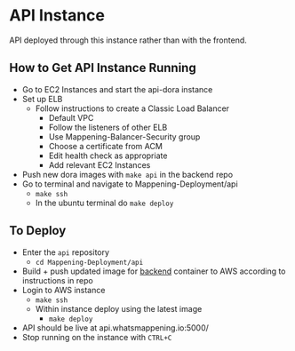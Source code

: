 # API Instance
API deployed through this instance rather than with the frontend.

## How to Get API Instance Running
- Go to EC2 Instances and start the api-dora instance
- Set up ELB
  - Follow instructions to create a Classic Load Balancer
    - Default VPC
    - Follow the listeners of other ELB
    - Use Mappening-Balancer-Security group
    - Choose a certificate from ACM
    - Edit health check as appropriate
    - Add relevant EC2 Instances
- Push new dora images with `make api` in the backend repo
- Go to terminal and navigate to Mappening-Deployment/api
  - `make ssh`
  - In the ubuntu terminal do `make deploy`

## To Deploy
- Enter the `api` repository
  - `cd Mappening-Deployment/api`
- Build + push updated image for [backend](https://github.com/ucladevx/Mappening-Backend) container to AWS according to instructions in repo
- Login to AWS instance
  - `make ssh`
  - Within instance deploy using the latest image
    - `make deploy`
- API should be live at api.whatsmappening.io:5000/
- Stop running on the instance with `CTRL+C`
